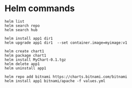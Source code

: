 # Helm commands

```shell
helm list
helm search repo
helm search hub
```

```shell
helm install app1 dir1
helm upgrade app1 dir1  --set container.image=myimage:v1
```

```shell
helm create chart1
helm package chart1 
helm install MyChart-0.1.tgz
helm delete app1 
helm uninstall app1 
```

```shell
helm repo add bitnami https://charts.bitnami.com/bitnami
helm install app1 bitnami/apache -f values.yml
```